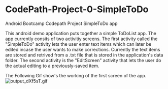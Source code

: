 # CodePath-Project-0-SimpleToDo

Android Bootcamp Codepath Project SimpleToDo app

This android demo application puts together a simple ToDoList app. The app currently consits of two activitiy screens.
The first activity called the "SimpleToDo" activity lets the user enter text items which can later be edited incase the user wants to make corrections.
Currently the text items are stored and retrived from a .txt file that is stored in the application's data folder.
The second activity is the "EditScreen" activity that lets the user do the actual editing to a previously-saved item.

The Following Gif show's the working of the first screen of the app.
![output_dXf5sT.gif]({{site.baseurl}}/output_dXf5sT.gif)
